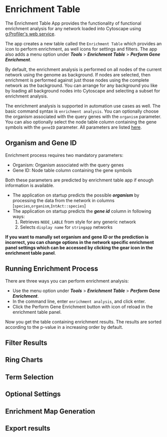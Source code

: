 <a id="enrichmenttable"> </a>
# Enrichment Table

The Enrichment Table App provides the functionality of functional enrichment analysis for any network loaded into Cytoscape using [g:Profiler's web service](https://biit.cs.ut.ee/gprofiler/gost).

The app creates a new table called the `Enrichment Table` which provides an icon to perform enrichment, as well icons for settings and filters. The app also adds a menu option under ***Tools*** > ***Enrichment Table*** > ***Perform Gene Enrichment***.

By default, the enrichment analysis is performed on all nodes of the current network using the genome as background. If nodes are selected, then enrichment is performed against just those nodes using the complete network as the background. You can arrange for any background you like by loading all background nodes into Cytoscape and selecting a subset for enrichment analysis.

The enrichment analysis is supported in automation use cases as well. The basic command syntax is `enrichment analysis`.  You can optionally choose the organism associated with the query genes with the `organism` parameter. You can also optionally select the node table column containing the gene symbols with the `geneID` parameter. All parameters are listed
[here](http://localhost:1234/v1/swaggerUI/swagger-ui/index.html?url=http%3A%2F%2Flocalhost%3A1234%2Fv1%2Fcommands%2Fswagger.json#!/enrichment/enrichment_analysis).

<a id="prediction"> </a>
## Organism and Gene ID

Enrichment process requires two mandatory parameters:

- Organism: Organism associated with the query genes
- Gene ID: Node table column containing the gene symbols

Both these parameters are predicted by enrichment table app if enough information is available.

- The application on startup predicts the possible ***organism*** by processing the data from the network in columns [`species`,`organism`,`IntAct::species`]
- The application on startup predicts the ***gene id*** column in following ways:
   1. Retrieves `NODE_LABLE` from style for any generic network
   2. Selects `display name` for `stringapp` networks
 
**If you want to manully set organism and gene ID or the prediction is incorrect, you can change options in the network specific enrichment panel settings which can be accessed by clicking the gear icon in the enrichment table panel**.
<a id="process"> </a>
## Running Enrichment Process
There are three ways you can perform enrichment analysis:

- Use the menu option under ***Tools*** > ***Enrichment Table*** > ***Perform Gene Enrichment***.
- In the command line, enter `enrichment analysis`, and click enter.
- Click the Perform Gene Enrichment button with icon of reload in the enrichment table panel.

Now you get the table containing enrichment results. The results are sorted according to the p-value in a increasing order by default.

<a id="filter"> </a>
## Filter Results

<a id="ring"> </a>
## Ring Charts

<a id="term"> </a>
## Term Selection

<a id="optional"> </a>
## Optional Settings

<a id="map"> </a>
## Enrichment Map Generation

<a id="export"> </a>
## Export results
